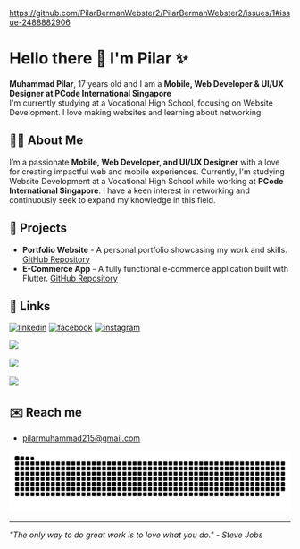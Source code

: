 https://github.com/PilarBermanWebster2/PilarBermanWebster2/issues/1#issue-2488882906
# Hello there 👋 I'm Pilar ✨

**Muhammad Pilar**, 17 years old and I am a **Mobile, Web Developer & UI/UX Designer at PCode International Singapore**<br>
I'm currently studying at a Vocational High School, focusing on Website Development.
I love making websites and learning about networking.

## 👨‍💻 About Me
I’m a passionate **Mobile, Web Developer, and UI/UX Designer** with a love for creating impactful web and mobile experiences. Currently, I'm studying Website Development at a Vocational High School while working at **PCode International Singapore**. I have a keen interest in networking and continuously seek to expand my knowledge in this field.

## 🚀 Projects
- **Portfolio Website** - A personal portfolio showcasing my work and skills. [GitHub Repository](#)
- **E-Commerce App** - A fully functional e-commerce application built with Flutter. [GitHub Repository](#)

## 🔗 Links
[![linkedin](https://img.shields.io/badge/linkedin-0A66C2?style=for-the-badge&logo=linkedin&logoColor=white)](https://www.linkedin.com/)
[![facebook](https://img.shields.io/badge/facebook-1DA1F2?style=for-the-badge&logo=facebook&logoColor=white)](https://facebook.com/pilar)
[![instagram](https://img.shields.io/badge/instagram-F1B04C?style=for-the-badge&logo=instagram&logoColor=white)](https://www.instagram.com/flames.dart/)

[![](https://skillicons.dev/icons?i=html,css,js,php,py,dart,windows,react,nodejs,expressjs,astro,laravel,django,flutter,bootstrap,figma&perline=8)](https://skillicons.dev)

![](https://komarev.com/ghpvc/?username=dexsless&label=Profile%20views&color=0e75b6&style=flat)

![](https://github-readme-stats.vercel.app/api/top-langs/?username=dexsless&layout=donut&theme=holi)

## ✉️ Reach me
- [pilarmuhammad215@gmail.com](mailto:pilarmuhammad215@gmail.com)

<picture>
  <source
    media="(prefers-color-scheme: dark)"
    srcset="https://raw.githubusercontent.com/platane/snk/output/github-contribution-grid-snake-dark.svg"
  />
  <source
    media="(prefers-color-scheme: light)"
    srcset="https://raw.githubusercontent.com/platane/snk/output/github-contribution-grid-snake.svg"
  />
  <img
    alt="github contribution grid snake animation"
    src="https://raw.githubusercontent.com/platane/snk/output/github-contribution-grid-snake.svg"
  />
</picture>

---

*"The only way to do great work is to love what you do." - Steve Jobs*
